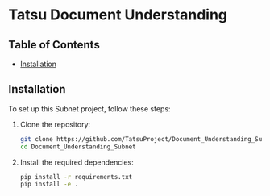 
# Tatsu Document Understanding


## Table of Contents

- [Installation](#installation)

## Installation

To set up this Subnet project, follow these steps:

1. Clone the repository:
   ```bash
   git clone https://github.com/TatsuProject/Document_Understanding_Subnet
   cd Document_Understanding_Subnet
   ```

2. Install the required dependencies:
   ```bash
   pip install -r requirements.txt
   pip install -e .
   ```

